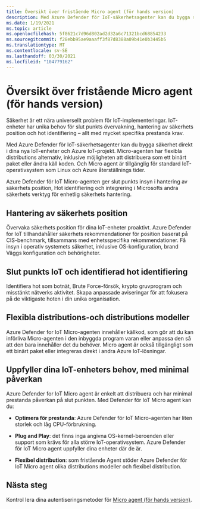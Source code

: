```yaml
---
title: Översikt över fristående Micro agent (för hands version)
description: Med Azure Defender för IoT-säkerhetsagenter kan du bygga säkerhet direkt i dina nya IoT-enheter och Azure IoT-projekt.
ms.date: 1/19/2021
ms.topic: article
ms.openlocfilehash: 5f8621c7d96d802ad2d32a6c71321bcd68854233
ms.sourcegitcommit: f28ebb95ae9aaaff3f87d8388a09b41e0b3445b5
ms.translationtype: MT
ms.contentlocale: sv-SE
ms.lasthandoff: 03/30/2021
ms.locfileid: "104779162"
---
```

# <a name="standalone-micro-agent-overview-preview"></a>Översikt över fristående Micro agent (för hands version)

Säkerhet är ett nära universellt problem för IoT-implementeringar. IoT-enheter har unika behov för slut punkts övervakning, hantering av säkerhets position och hot identifiering – allt med mycket specifika prestanda krav. 

Med Azure Defender för IoT-säkerhetsagenter kan du bygga säkerhet direkt i dina nya IoT-enheter och Azure IoT-projekt. Micro-agenten har flexibla distributions alternativ, inklusive möjligheten att distribuera som ett binärt paket eller ändra käll koden. Och Micro agent är tillgänglig för standard IoT-operativsystem som Linux och Azure återställnings tider. 

Azure Defender för IoT Micro-agenten ger slut punkts insyn i hantering av säkerhets position, Hot identifiering och integrering i Microsofts andra säkerhets verktyg för enhetlig säkerhets hantering. 

## <a name="security-posture-management"></a>Hantering av säkerhets position 

Övervaka säkerhets position för dina IoT-enheter proaktivt. Azure Defender for IoT tillhandahåller säkerhets rekommendationer för position baserat på CIS-benchmark, tillsammans med enhetsspecifika rekommendationer. Få insyn i operativ systemets säkerhet, inklusive OS-konfiguration, brand Väggs konfiguration och behörigheter. 

## <a name="endpoint-iot-and-ot-threat-detection"></a>Slut punkts IoT och identifierad hot identifiering 

Identifiera hot som botnät, Brute Force-försök, krypto gruvprogram och misstänkt nätverks aktivitet. Skapa anpassade aviseringar för att fokusera på de viktigaste hoten i din unika organisation. 

## <a name="flexible-distribution-and-deployment-models"></a>Flexibla distributions-och distributions modeller 

Azure Defender for IoT Micro-agenten innehåller källkod, som gör att du kan införliva Micro-agenten i den inbyggda program varan eller anpassa den så att den bara innehåller det du behöver. Micro agent är också tillgängligt som ett binärt paket eller integreras direkt i andra Azure IoT-lösningar. 

## <a name="meets-the-needs-of-your-iot-devices-with-minimal-impact"></a>Uppfyller dina IoT-enheters behov, med minimal påverkan 

Azure Defender for IoT Micro agent är enkelt att distribuera och har minimal prestanda påverkan på slut punkten. Med Defender för IoT Micro agent kan du:

- **Optimera för prestanda**: Azure Defender för IoT Micro-agenten har liten storlek och låg CPU-förbrukning.  

- **Plug and Play**: det finns inga angivna OS-kernel-beroenden eller support som krävs för alla större IoT-operativsystem. Azure Defender för IoT Micro agent uppfyller dina enheter där de är. 

- **Flexibel distribution**: som fristående Agent stöder Azure Defender för IoT Micro agent olika distributions modeller och flexibel distribution.

## <a name="next-steps"></a>Nästa steg

Kontrol lera dina autentiseringsmetoder för [Micro agent (för hands version)](concept-security-agent-authentication.md).

